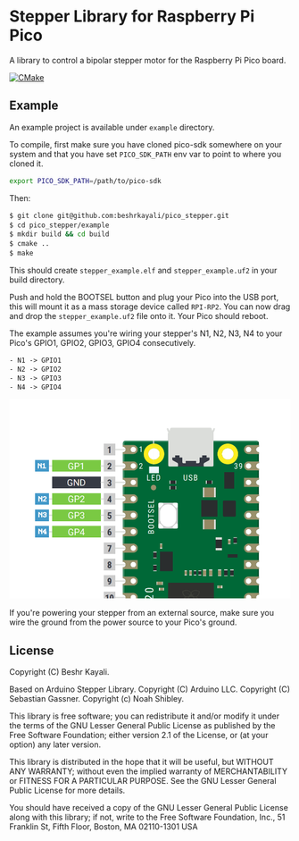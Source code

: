 # Stepper Library for Raspberry Pi Pico

A library to control a bipolar stepper motor for the Raspberry Pi Pico board.

[![CMake](https://github.com/beshrkayali/pico_stepper/actions/workflows/cmake.yml/badge.svg)](https://github.com/beshrkayali/pico_stepper/actions/workflows/cmake.yml)

## Example

An example project is available under `example` directory.

To compile, first make sure you have cloned pico-sdk somewhere on your system and that
you have set `PICO_SDK_PATH` env var to point to where you cloned it.

```sh
export PICO_SDK_PATH=/path/to/pico-sdk
```

Then:

```sh
$ git clone git@github.com:beshrkayali/pico_stepper.git
$ cd pico_stepper/example
$ mkdir build && cd build
$ cmake ..
$ make
```

This should create `stepper_example.elf` and `stepper_example.uf2` in your build directory.

Push and hold the BOOTSEL button and plug your Pico into the USB port, this will mount it as a
mass storage device called `RPI-RP2`. You can now drag and drop the `stepper_example.uf2` file onto it.
Your Pico should reboot.

The example assumes you're wiring your stepper's N1, N2, N3, N4 to
your Pico's GPIO1, GPIO2, GPIO3, GPIO4 consecutively.

```
- N1 -> GPIO1
- N2 -> GPIO2
- N3 -> GPIO3
- N4 -> GPIO4
```

![pico_stepper](./example/pico_stepper.png)

If you're powering your stepper from an external source, make sure you wire
the ground from the power source to your Pico's ground.

## License

Copyright (C) Beshr Kayali.

Based on Arduino Stepper Library. Copyright (C) Arduino LLC. Copyright (C) Sebastian Gassner. Copyright (c) Noah Shibley.

This library is free software; you can redistribute it and/or modify it under the terms of the GNU Lesser General Public License as published by the Free Software Foundation; either version 2.1 of the License, or (at your option) any later version.

This library is distributed in the hope that it will be useful, but WITHOUT ANY WARRANTY; without even the implied warranty of MERCHANTABILITY or FITNESS FOR A PARTICULAR PURPOSE. See the GNU Lesser General Public License for more details.

You should have received a copy of the GNU Lesser General Public License along with this library; if not, write to the Free Software Foundation, Inc., 51 Franklin St, Fifth Floor, Boston, MA 02110-1301 USA

